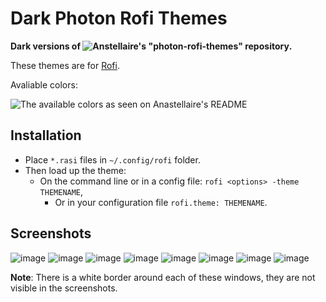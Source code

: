 # Dark Photon Rofi Themes

**Dark versions of ![Anstellaire's "photon-rofi-themes" repository](https://github.com/anstellaire/photon-rofi-themes).**

These themes are for [Rofi](https://github.com/DaveDavenport/rofi).

Avaliable colors:

![The available colors as seen on Anastellaire's README](https://raw.githubusercontent.com/anstellaire/photon-rofi-themes/screenshots/screenshots/colors.png)

## Installation

- Place `*.rasi` files in `~/.config/rofi` folder. 
- Then load up the theme:
    - On the command line or in a config file: `rofi <options> -theme THEMENAME`,
	    - Or in your configuration file `rofi.theme: THEMENAME`.

## Screenshots
![image](https://user-images.githubusercontent.com/55718659/89253372-74641100-d5ea-11ea-91b5-c88ba8544888.png)
![image](https://user-images.githubusercontent.com/55718659/89253393-8cd42b80-d5ea-11ea-871d-02996c33bdc1.png)
![image](https://user-images.githubusercontent.com/55718659/89253418-a1b0bf00-d5ea-11ea-987a-8325f412c473.png)
![image](https://user-images.githubusercontent.com/55718659/89253472-c5740500-d5ea-11ea-8f1d-60c6b32f1b38.png)
![image](https://user-images.githubusercontent.com/55718659/89253523-df154c80-d5ea-11ea-97a5-c281c1f4b625.png)
![image](https://user-images.githubusercontent.com/55718659/89253557-f6ecd080-d5ea-11ea-9a88-e1b97f3208df.png)
![image](https://user-images.githubusercontent.com/55718659/89253587-0a983700-d5eb-11ea-90c2-ab499194823c.png)
![image](https://user-images.githubusercontent.com/55718659/89253626-20a5f780-d5eb-11ea-9c10-1dfaa51cffbe.png)

**Note**: There is a white border around each of these windows, they are not visible in the screenshots.
